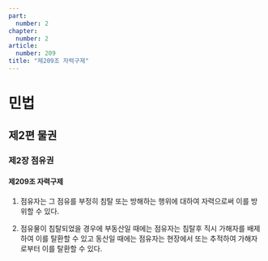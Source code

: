 ```yaml
---
part:
  number: 2
chapter:
  number: 2
article:
  number: 209
title: "제209조 자력구제"
---
```

# 민법

## 제2편 물권

### 제2장 점유권

#### 제209조 자력구제

1. 점유자는 그 점유를 부정히 침탈 또는 방해하는 행위에 대하여 자력으로써 이를 방위할 수 있다.

2. 점유물이 침탈되었을 경우에 부동산일 때에는 점유자는 침탈후 직시 가해자를 배제하여 이를 탈환할 수 있고 동산일 때에는 점유자는 현장에서 또는 추적하여 가해자로부터 이를 탈환할 수 있다.
